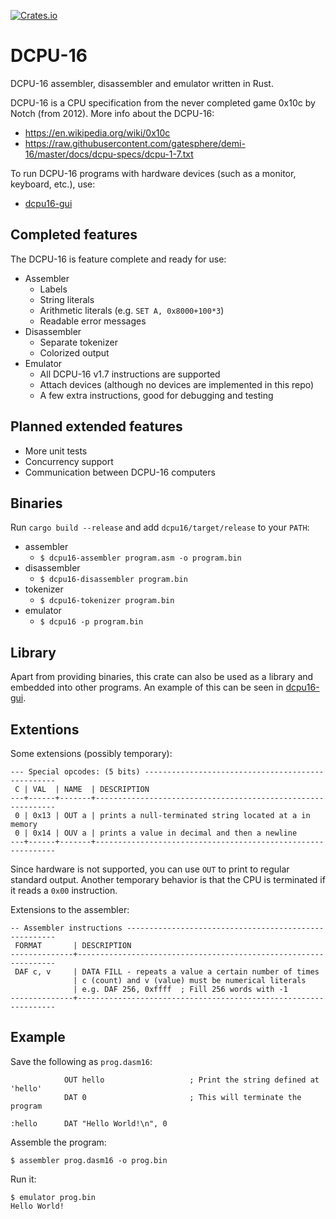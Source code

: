 [![Crates.io](https://img.shields.io/crates/v/dcpu16.svg)](https://crates.io/crates/dcpu16)

# DCPU-16

DCPU-16 assembler, disassembler and emulator written in Rust.

DCPU-16 is a CPU specification from the never completed game 0x10c by Notch (from 2012).
More info about the DCPU-16:

* https://en.wikipedia.org/wiki/0x10c
* https://raw.githubusercontent.com/gatesphere/demi-16/master/docs/dcpu-specs/dcpu-1-7.txt

To run DCPU-16 programs with hardware devices (such as a monitor, keyboard,
etc.), use:

* [dcpu16-gui](https://github.com/gustavla/dcpu16-gui)

## Completed features

The DCPU-16 is feature complete and ready for use:

* Assembler
  * Labels
  * String literals
  * Arithmetic literals (e.g. `SET A, 0x8000+100*3`)
  * Readable error messages
* Disassembler
  * Separate tokenizer
  * Colorized output
* Emulator
  * All DCPU-16 v1.7 instructions are supported
  * Attach devices (although no devices are implemented in this repo)
  * A few extra instructions, good for debugging and testing

## Planned extended features

* More unit tests
* Concurrency support
* Communication between DCPU-16 computers

## Binaries

Run `cargo build --release` and add `dcpu16/target/release` to your `PATH`:

* assembler
  * `$ dcpu16-assembler program.asm -o program.bin`
* disassembler
  * `$ dcpu16-disassembler program.bin`
* tokenizer
  * `$ dcpu16-tokenizer program.bin`
* emulator
  * `$ dcpu16 -p program.bin`

## Library

Apart from providing binaries, this crate can also be used as a library and
embedded into other programs. An example of this can be seen in
[dcpu16-gui](https://github.com/gustavla/dcpu16-gui).

## Extentions

Some extensions (possibly temporary):

    --- Special opcodes: (5 bits) --------------------------------------------------
     C | VAL  | NAME  | DESCRIPTION
    ---+------+-------+-------------------------------------------------------------
     0 | 0x13 | OUT a | prints a null-terminated string located at a in memory
     0 | 0x14 | OUV a | prints a value in decimal and then a newline
    ---+------+-------+-------------------------------------------------------------

Since hardware is not supported, you can use `OUT` to print to regular standard
output. Another temporary behavior is that the CPU is terminated if it reads a
`0x00` instruction.

Extensions to the assembler:

    -- Assembler instructions ------------------------------------------------------
     FORMAT       | DESCRIPTION
    --------------+-----------------------------------------------------------------
     DAF c, v     | DATA FILL - repeats a value a certain number of times
                  | c (count) and v (value) must be numerical literals
                  | e.g. DAF 256, 0xffff  ; Fill 256 words with -1
    --------------+-----------------------------------------------------------------

## Example

Save the following as `prog.dasm16`:

                OUT hello                   ; Print the string defined at 'hello'
                DAT 0                       ; This will terminate the program    

    :hello      DAT "Hello World!\n", 0

Assemble the program:

    $ assembler prog.dasm16 -o prog.bin

Run it:

    $ emulator prog.bin
    Hello World!
